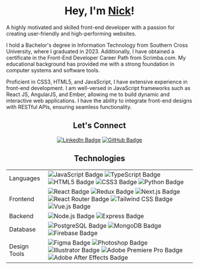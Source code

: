 <p align="center">
  </p>

  <h1 align="center">Hey, I'm <a href="https://www.nickwhiteley.net" target="_blank">Nick</a>!</h1>
 
A highly motivated and skilled front-end developer with a passion for creating user-friendly and high-performing websites. 

I hold a Bachelor's degree in Information Technology from Southern Cross University, where I graduated in 2023. Additionally, I have obtained a certificate in the Front-End Developer Career Path from Scrimba.com. My educational background has provided me with a strong foundation in computer systems and software tools.

Proficient in CSS3, HTML5, and JavaScript, I have extensive experience in front-end development. I am well-versed in JavaScript frameworks such as React JS, AngularJS, and Ember, allowing me to build dynamic and interactive web applications. I have the ability to integrate front-end designs with RESTful APIs, ensuring seamless functionality.

  <h2 align="center">Let's Connect</h2>
  <p align="center">
    <a
      href="https://www.nickwhiteley.net/"
      target="_blank"
      >
      </a>
    <a
      href="[https://www.linkedin.com/in/nick-whiteley-1a413a27b/)/]"
      target="_blank"
      ><img
        src="https://img.shields.io/badge/LinkedIn-0A66C2?logo=linkedin&logoColor=fff&style=flat-square"
        alt="LinkedIn Badge"
    /></a>
    <a
      href="https://www.github.com/nwhite34/"
      target="_blank"
      ><img
        src="https://img.shields.io/badge/GitHub-181717?logo=github&logoColor=fff&style=flat-square"
        alt="GitHub Badge"
    /></a>
    <br/>
   
  <h2 align="center">Technologies</h1>
  <table>
    <tbody>
      <tr>
        <td>Languages</td>
        <td>
          <img
            src="https://img.shields.io/badge/JavaScript-F7DF1E?logo=javascript&logoColor=000&style=flat-square"
            alt="JavaScript Badge"
          />
          <img
            src="https://img.shields.io/badge/TypeScript-3178C6?logo=typescript&logoColor=fff&style=flat-square"
            alt="TypeScript Badge"
          />
          <img
            src="https://img.shields.io/badge/HTML5-E34F26?logo=html5&logoColor=fff&style=flat-square"
            alt="HTML5 Badge"
          />
          <img
            src="https://img.shields.io/badge/CSS3-1572B6?logo=css3&logoColor=fff&style=flat-square"
            alt="CSS3 Badge"
          />
          <img
            src="https://img.shields.io/badge/Python-3776AB?logo=python&logoColor=fff&style=flat-square"
            alt="Python Badge"
          />
        </td>
      </tr>
      <tr>
        <td>Frontend</td>
        <td>
          <img
            src="https://img.shields.io/badge/React-61DAFB?logo=react&logoColor=000&style=flat-square"
            alt="React Badge"
          />
          <img
            src="https://img.shields.io/badge/Redux-764ABC?logo=redux&logoColor=fff&style=flat-square"
            alt="Redux Badge"
          />
          <img
            src="https://img.shields.io/badge/Next.js-000?logo=nextdotjs&logoColor=fff&style=flat-square"
            alt="Next.js Badge"
          />
          <img
            alt="React Router Badge"
            src="https://img.shields.io/badge/React%20Router-CA4245?logo=reactrouter&logoColor=fff&style=flat-square"
          />
          <img
            src="https://img.shields.io/badge/Tailwind%20CSS-06B6D4?logo=tailwindcss&logoColor=fff&style=flat-square"
            alt="Tailwind CSS Badge"
          />
          <!-- <img
            src="https://img.shields.io/badge/Material%20UI-007FFF.svg?logo=data%3Aimage%2Fpng%3Bbase64%2CiVBORw0KGgoAAAANSUhEUgAAACAAAAAZCAMAAABn0dyjAAABpFBMVEX%2F%2F%2F%2F%2F%2F%2F%2F%2F%2F%2F%2F%2F%2F%2F%2F%2F%2F%2F%2F%2F%2F%2F%2F%2F%2F%2F%2F%2F%2F%2F%2F%2F%2F%2F%2F%2F%2F%2F%2F%2F%2F%2F%2F%2F%2F%2F%2F%2F%2F%2F%2F%2F%2F%2F%2F%2F%2F%2F%2F%2F%2F%2F%2F%2F%2F%2F%2F%2F%2F%2F%2F%2F%2F%2F%2F%2F%2F%2F%2F%2F%2F%2F%2F%2F%2F%2F%2F%2F%2F%2F%2F%2F%2F%2F%2F%2F%2F%2F%2F%2F%2F%2F%2F%2F%2F%2F%2F%2F%2F%2F%2F%2F%2F%2F%2F%2F%2F%2F%2F%2F%2F%2F%2F%2F%2F%2F%2F%2F%2F%2F%2F%2F%2F%2F%2F%2F%2F%2F%2F%2F%2F%2F%2F%2F%2F%2F%2F%2F%2F%2F%2F%2F%2F%2F%2F%2F%2F%2F%2F%2F%2F%2F%2F%2F%2F%2F%2F%2F%2F%2F%2F%2F%2F%2F%2F%2F%2F%2F%2F%2F%2F%2F%2F%2F%2F%2F%2F%2F%2F%2F%2F%2F%2F%2F%2F%2F%2F%2F%2F%2F%2F%2F%2F%2F%2F%2F%2F%2F%2F%2F%2F%2F%2F%2F%2F%2F%2F%2F%2F%2F%2F%2F%2F%2F%2F%2F%2F%2F%2F%2F%2F%2F%2F%2F%2F%2F%2F%2F%2F%2F%2F%2F%2F%2F%2F%2F%2F%2F%2F%2F%2F%2F%2F%2F%2F%2F%2F%2F%2F%2F%2F%2F%2F%2F%2F%2F%2F%2F%2F%2F%2F%2F%2F%2F%2F%2F%2F%2F%2F%2F%2F%2F%2F%2F%2F%2F%2F%2F%2F%2F%2F%2F%2F%2F%2F%2F%2F%2F%2F%2F%2F%2F%2F%2F%2F%2F%2F%2F%2F%2F%2F%2F%2F%2F%2F%2F%2F%2F%2F%2F%2F%2F%2F%2F%2F%2F%2F%2F%2F%2F%2F%2F%2F%2F%2F%2F%2F%2F%2F%2F%2F%2F%2F%2F%2F%2F%2F%2F%2F%2F%2F%2F%2F%2F%2F%2F%2F%2F%2F%2F%2F%2F%2F%2F%2F%2F%2F%2F%2F%2F%2F%2F%2F%2F%2F%2F%2F%2F%2F%2F%2F%2F%2F%2F%2F%2F%2F%2F%2F%2F%2F%2F%2F%2F%2F%2F%2F%2F%2F%2F%2F%2F%2F%2F%2F%2F%2F%2F%2F%2F%2F%2F%2F%2F%2F%2F%2F%2F%2F%2F%2F%2F%2F%2F%2F%2F%2F%2F%2F%2F%2F%2F%2F%2F%2F%2F%2F%2F%2F%2F%2F%2F%2F%2F%2F%2F%2F%2F%2F%2F%2F%2F%2F%2F%2F%2F%2F%2F%2F%2F%2F%2F%2F%2F%2F%2F%2F%2F%2F%2F%2F%2F%2F%2F%2F%2F%2F%2F%2F%2F%2F%2F%2F%2F%2F%2F%2F%2F%2F%2F%2F%2F%2F%2F%2F%2F%2F%2F%2F%2F%2F%2F%2F%2F%2F%2F%2F%2F%2F%2F%2F%2F%2F%2F%2F%2F%2F%2F%2F%2F%2F%2F%2F%2F%2F%2F%2F%2F%2F%2F%2F%2F%2F%2F%2F%2F%2F%2F%2F%2F%2F%2F%2F%2F%2F%2F%2F%2F%2F%2F%2F%2F%2F%2F%2F%2F%2F%2F8IgZTZAAAAi3RSTlMAAgMEBQYHCAkKCwwNDg8QERIVFxgZGh0fICEiJSYnKCkqLS4vMTI1Njc4Pj9AQ0RGSUpRUlRXWFpeX2hpamxvc3V6foWGiIuMjY%2BYmpyen6CjpKesrbCxs7W4ubq7vMLDxMXGx8rP0dPX2Nrb3N3e3%2BDh4uTl5ufo6ers7e7w8fLz9PX29%2Fj6%2B%2Fz9bRIcnQAAAXBJREFUeNpk0AOXM0EQheEb2%2Fps27aNtW3biHX%2F9E5PxXmO%2B7ytwtgrE5o9HLsC5VEPdjl4Bw0utpEXAFxoYxxrZOHPKdQIfY6TWS2wTZNbKiD3PvoAYX65TErgWCQPJSCnnxqg3B0iK8Ec2SOB0n0DOP23wGrg3F59aVVB7kDWvn%2Fcp5LKSOB6GwZUEL%2F1NcmKwv%2Fr8xJoJMgcx7UuUozch3mlMTgD4MkUNetvbICnGhz7Ugng%2FbCb%2FhGFxrgkAbzvtlLVADh7FboncQksveQWdqqBuNJBTfES4FhVwXh9EP6WoLJ2Qga1heCnOM8CwvJ6Vb76%2ByQA%2B6wKgEst5yDuDVPXd1vyBQkAE3QO2T7z3AjlfGteggrXEsmVD34ogU8H1CTqgkWSP%2FXtphfzVIr%2FUMO9Ts3kY%2BBmP3WjD1DLOkBd%2B6%2B8fPWNFfV87zdZkfgWQbOjiXu3Q%2BXDVRmwA51okHSaKQNOwGSRXebADecCAB9huN3nGl%2FiAAAAAElFTkSuQmCC&style=flat-square"
            alt="Material UI Badge"
          />
          <img
            src="https://img.shields.io/badge/Bootstrap-7952B3?logo=bootstrap&logoColor=fff&style=flat-square"
            alt="Bootstrap Badge"
          /> -->
          <img
            src="https://img.shields.io/badge/Vue.js-4FC08D?logo=vuedotjs&logoColor=fff&style=flat-square"
            alt="Vue.js Badge"
          />
        </td>
      </tr>
      <tr>
        <td>Backend</td>
        <td>
          <img
            src="https://img.shields.io/badge/Node.js-393?logo=nodedotjs&logoColor=fff&style=flat-square"
            alt="Node.js Badge"
          />
          <img
            src="https://img.shields.io/badge/Express.js-000000?logo=express&logoColor=2361DAFB&style=flat-square"
            alt="Express Badge"
          />
          <!-- <img
            src="https://img.shields.io/badge/Sequelize-52B0E7?logo=sequelize&logoColor=fff&style=flat-square"
            alt="Sequelize Badge"
          />
          <img
            alt="Mongoose Badge"
            src="https://img.shields.io/badge/Mongoose.js%20-890000?logo=%20&style=flat-square"
          />
          <img
            src="https://img.shields.io/badge/Django-092E20?logo=django&logoColor=fff&style=flat-square"
            alt="Django Badge"
          />
          <img
            src="https://img.shields.io/badge/Flask-000?logo=flask&logoColor=fff&style=flat-square"
            alt="Flask Badge"
          /> -->
        </td>
      </tr>
      <tr>
        <td>Database</td>
        <td>
          <img
            src="https://img.shields.io/badge/PostgreSQL-4169E1?logo=postgresql&logoColor=fff&style=flat-square"
            alt="PostgreSQL Badge"
          />
          <img
            src="https://img.shields.io/badge/MongoDB-47A248?logo=mongodb&logoColor=fff&style=flat-square"
            alt="MongoDB Badge"
          />
          <img
            src="https://img.shields.io/badge/Firebase-FFCA28?logo=firebase&logoColor=000&style=flat-square"
            alt="Firebase Badge"
          />
        </td>
      </tr>
      <tr>
        <td>Design Tools</td>
        <td>
          <img
            src="https://img.shields.io/badge/Figma-F24E1E?logo=figma&logoColor=fff&style=flat-square"
            alt="Figma Badge"
          />
          <img
            src="https://img.shields.io/badge/Photoshop-31A8FF?logo=adobephotoshop&logoColor=fff&style=flat-square"
            alt="Photoshop Badge"
          />
          <img
            src="https://img.shields.io/badge/Illustrator-FF9A00?logo=adobeillustrator&logoColor=fff&style=flat-square"
            alt="Illustrator Badge"
          />
          <img src="https://img.shields.io/badge/Adobe%20Premiere%20Pro-99F?logo=adobepremierepro&logoColor=fff&style=flat-square" alt="Adobe Premiere Pro Badge">
          <img src="https://img.shields.io/badge/Adobe%20After%20Effects-99F?logo=adobeaftereffects&logoColor=fff&style=flat-square" alt="Adobe After Effects Badge">
        </td>
      </tr>
      <!-- <tr>
        <td>Utilities</td>
        <td>
          <img
            src="https://img.shields.io/badge/Git-F05032?logo=git&logoColor=fff&style=flat-square"
            alt="Git Badge"
          />
          <img
            src="https://img.shields.io/badge/GitHub-181717?logo=github&logoColor=fff&style=flat-square"
            alt="GitHub Badge"
          />
          <img
            src="https://img.shields.io/badge/npm-CB3837?logo=npm&logoColor=fff&style=flat-square"
            alt="npm Badge"
          />
        </td>
      </tr> -->
    </tbody>
  </table>






